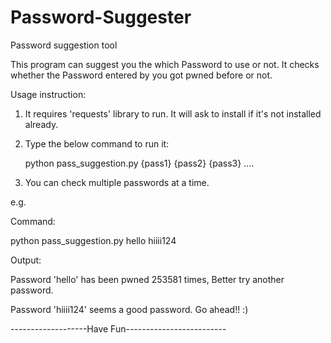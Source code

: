 # Password-Suggester
Password suggestion tool

This program can suggest you the which Password to use or not. It checks whether the Password entered by you got pwned before or not.

Usage instruction:

1. It requires 'requests' library to run. It will ask to install if it's not installed already.
2. Type the below command to run it:

   python pass_suggestion.py {pass1} {pass2} {pass3} ....

3. You can check multiple passwords at a time.

e.g.

Command:

python pass_suggestion.py hello hiiii124

Output:

Password 'hello' has been pwned 253581 times, Better try another password.

Password 'hiiii124' seems a good password. Go ahead!! :)


-------------------Have Fun-------------------------
